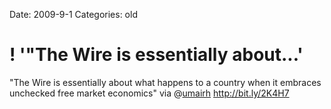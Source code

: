 Date: 2009-9-1
Categories: old

# ! '"The Wire is essentially about...'

"The Wire is essentially about what happens to a country when it embraces unchecked free market economics" via @<a href="http://twitter.com/umairh" class="aktt_username">umairh</a>   <a href="http://bit.ly/2K4H7" rel="nofollow">http://bit.ly/2K4H7</a>
